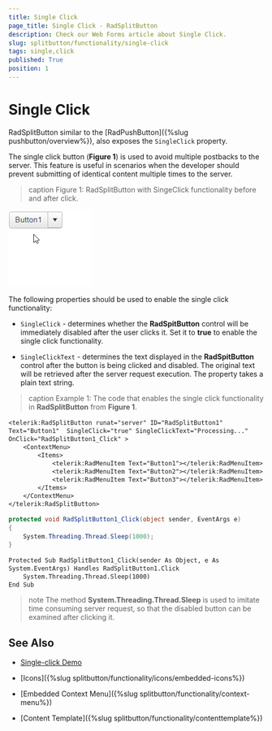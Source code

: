 ```yaml
---
title: Single Click
page_title: Single Click - RadSplitButton
description: Check our Web Forms article about Single Click.
slug: splitbutton/functionality/single-click
tags: single,click
published: True
position: 1
---
```


# Single Click

RadSplitButton similar to the [RadPushButton]({%slug pushbutton/overview%}), also exposes the `SingleClick` property.

The single click button (**Figure 1**) is used to avoid multiple postbacks to the server. This feature is useful in scenarios when the developer should prevent submitting of identical content multiple times to the server.

>caption Figure 1: RadSplitButton with SingeClick functionality before and after click.

![splitbutton-single-click](images/single-click.gif)

The following properties should be used to enable the single click functionality:

* `SingleClick` - determines whether the **RadSpitButton** control will be immediately disabled after the user clicks it. Set it to **true** to enable the single click functionality.

* `SingleClickText` - determines the text displayed in the **RadSpitButton** control after the button is being clicked and disabled. The original text will be retrieved after the server request execution. The property takes a plain text string.

>caption Example 1: The code that enables the single click functionality in **RadSplitButton** from **Figure 1**.

````ASPX
<telerik:RadSplitButton runat="server" ID="RadSplitButton1" Text="Button1"  SingleClick="true" SingleClickText="Processing..." OnClick="RadSplitButton1_Click" >
    <ContextMenu>
        <Items>
            <telerik:RadMenuItem Text="Button1"></telerik:RadMenuItem>
            <telerik:RadMenuItem Text="Button2"></telerik:RadMenuItem>
            <telerik:RadMenuItem Text="Button3"></telerik:RadMenuItem>
        </Items>
    </ContextMenu>
</telerik:RadSplitButton>
````

````C#
protected void RadSplitButton1_Click(object sender, EventArgs e)
{
    System.Threading.Thread.Sleep(1000);
}
````
````VB
Protected Sub RadSplitButton1_Click(sender As Object, e As System.EventArgs) Handles RadSplitButton1.Click
    System.Threading.Thread.Sleep(1000)
End Sub
````

>note The method **System.Threading.Thread.Sleep**	is used to imitate time consuming server request, so that the disabled button can be examined after clicking it.

## See Also

 * [Single-click Demo](https://demos.telerik.com/aspnet-ajax/splitbutton/functionality/single-click/defaultcs.aspx)

 * [Icons]({%slug splitbutton/functionality/icons/embedded-icons%})

 * [Embedded Context Menu]({%slug splitbutton/functionality/context-menu%})

 * [Content Template]({%slug splitbutton/functionality/contenttemplate%})
 

